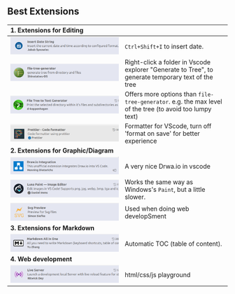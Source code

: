 ## Best Extensions

| **1. Extensions for Editing**         |                                                                                                          |
| :------------------------------------ | :------------------------------------------------------------------------------------------------------- |
| ![Alt text](image-1.png)              | `Ctrl+Shift+I` to insert date.                                                                           |
| ![Alt text](image-2.png)              | Right-click a folder in Vscode explorer "Generate to Tree", to generate temporary text of the tree       |
| ![Alt text](image-4.png)              | Offers more options than `file-tree-generator`. e.g. the max level of the tree (to avoid too lumpy text) |
| ![Alt text](image-8.png)              | Formatter for VScode, turn off 'format on save' for better experience                                    |
| **2. Extensions for Graphic/Diagram** |                                                                                                          |
| ![Alt text](image-3.png)              | A very nice Drwa.io in vscode                                                                            |
| ![Alt text](image-5.png)              | Works the same way as Windows's `Paint`, but a little slower.                                            |
| ![Alt text](image-7.png)              | Used when doing web developSment                                                                         |
| **3. Extensions for Markdown**        |                                                                                                          |
| ![Alt text](image-6.png)              | Automatic TOC (table of content).                                                                        |
| **4. Web development**                |                                                                                                          |
| ![Alt text](image-9.png)              | html/css/js playground                                                                                   |
